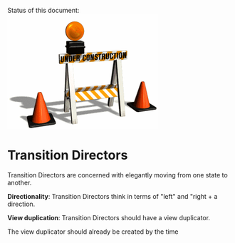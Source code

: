 Status of this document:
![](../_assets/under-construction-flashing-barracade-animation.gif)

# Transition Directors

Transition Directors are concerned with elegantly moving from one state to another.



**Directionality**: Transition Directors think in terms of "left" and "right + a direction.

**View duplication**: Transition Directors should have a view duplicator.

The view duplicator should already be created by the time